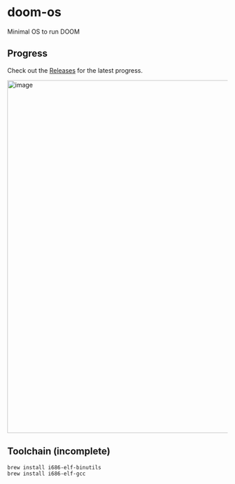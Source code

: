# doom-os

Minimal OS to run DOOM

## Progress

Check out the [Releases](https://github.com/ebanner/doom-os/releases) for the latest progress.

<img width="1002" height="807" alt="image" src="https://github.com/user-attachments/assets/ba7c8b3f-284e-426c-9c1d-daf8f4a513cc" />

## Toolchain (incomplete)

```
brew install i686-elf-binutils
brew install i686-elf-gcc
```

